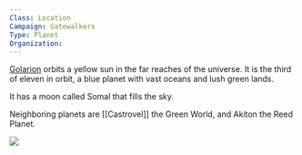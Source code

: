 ```yaml
---
Class: Location
Campaign: Gatewalkers
Type: Planet
Organization:
---
```

[Golarion](https://pathfinderwiki.com/wiki/Golarion) orbits a yellow sun in the far reaches of the universe. It is the third of eleven in orbit, a blue planet with vast oceans and lush green lands.

It has a moon called Somal that fills the sky.

Neighboring planets are [[Castrovel]] the Green World, and Akiton the Reed Planet.

![](gw_golarion-map.webp)